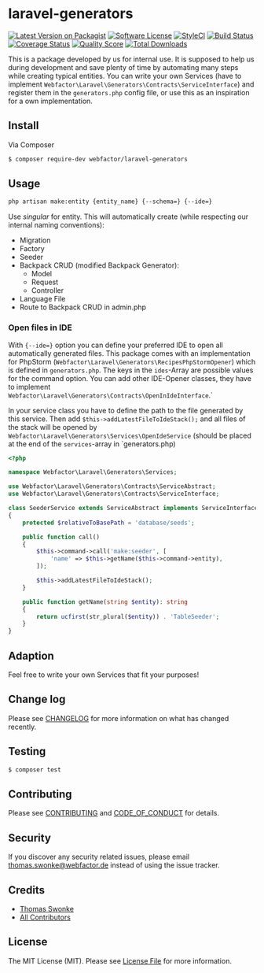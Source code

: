 # laravel-generators

[![Latest Version on Packagist][ico-version]][link-packagist]
[![Software License][ico-license]](LICENSE.md)
[![StyleCI][ico-style-ci]][link-style-ci]
[![Build Status][ico-travis]][link-travis]
[![Coverage Status][ico-scrutinizer]][link-scrutinizer]
[![Quality Score][ico-code-quality]][link-code-quality]
[![Total Downloads][ico-downloads]][link-downloads]

This is a package developed by us for internal use. It is supposed to help us during development and save plenty of time by automating many steps while creating typical entities. You can write your own Services (have to implement `Webfactor\Laravel\Generators\Contracts\ServiceInterface`) and register them in the `generators.php` config file, or use this as an inspiration for a own implementation.

## Install

Via Composer

``` bash
$ composer require-dev webfactor/laravel-generators
```

## Usage

``` bash
php artisan make:entity {entity_name} {--schema=} {--ide=}
```

Use *singular* for entity. This will automatically create (while respecting our internal naming conventions):

* Migration
* Factory
* Seeder
* Backpack CRUD (modified Backpack Generator):
  * Model
  * Request
  * Controller
* Language File
* Route to Backpack CRUD in admin.php

### Open files in IDE

With `{--ide=}` option you can define your preferred IDE to open all automatically generated files. This package comes with an implementation for PhpStorm (`Webfactor\Laravel\Generators\RecipesPhpStormOpener`) which is defined in `generators.php`. The keys in the `ides`-Array are possible values for the command option. You can add other IDE-Opener classes, they have to implement `Webfactor\Laravel\Generators\Contracts\OpenInIdeInterface`.`

In your service class you have to define the path to the file generated by this service. Then add `$this->addLatestFileToIdeStack();` and all files of the stack will be opened by `Webfactor\Laravel\Generators\Services\OpenIdeService` (should be placed at the end of the `services`-array in `generators.php)

```php
<?php

namespace Webfactor\Laravel\Generators\Services;

use Webfactor\Laravel\Generators\Contracts\ServiceAbstract;
use Webfactor\Laravel\Generators\Contracts\ServiceInterface;

class SeederService extends ServiceAbstract implements ServiceInterface
{
    protected $relativeToBasePath = 'database/seeds';

    public function call()
    {
        $this->command->call('make:seeder', [
            'name' => $this->getName($this->command->entity),
        ]);

        $this->addLatestFileToIdeStack();
    }

    public function getName(string $entity): string
    {
        return ucfirst(str_plural($entity)) . 'TableSeeder';
    }
}
```

## Adaption

Feel free to write your own Services that fit your purposes!

## Change log

Please see [CHANGELOG](CHANGELOG.md) for more information on what has changed recently.

## Testing

``` bash
$ composer test
```

## Contributing

Please see [CONTRIBUTING](CONTRIBUTING.md) and [CODE_OF_CONDUCT](CODE_OF_CONDUCT.md) for details.

## Security

If you discover any security related issues, please email thomas.swonke@webfactor.de instead of using the issue tracker.

## Credits

- [Thomas Swonke][link-author]
- [All Contributors][link-contributors]

## License

The MIT License (MIT). Please see [License File](LICENSE.md) for more information.

[ico-version]: https://img.shields.io/packagist/v/webfactor/laravel-generators.svg?style=flat-square
[ico-license]: https://img.shields.io/badge/license-MIT-brightgreen.svg?style=flat-square
[ico-style-ci]: https://styleci.io/repos/125574603/shield
[ico-travis]: https://img.shields.io/travis/webfactor/laravel-generators/master.svg?style=flat-square
[ico-scrutinizer]: https://img.shields.io/scrutinizer/coverage/g/webfactor/laravel-generators.svg?style=flat-square
[ico-code-quality]: https://img.shields.io/scrutinizer/g/webfactor/laravel-generators.svg?style=flat-square
[ico-downloads]: https://img.shields.io/packagist/dt/webfactor/laravel-generators.svg?style=flat-square

[link-packagist]: https://packagist.org/packages/webfactor/laravel-generators
[link-style-ci]: https://styleci.io/repos/125574603
[link-travis]: https://travis-ci.org/webfactor/laravel-generators
[link-scrutinizer]: https://scrutinizer-ci.com/g/webfactor/laravel-generators/code-structure
[link-code-quality]: https://scrutinizer-ci.com/g/webfactor/laravel-generators
[link-downloads]: https://packagist.org/packages/webfactor/laravel-generators
[link-author]: https://github.com/tswonke
[link-contributors]: ../../contributors
